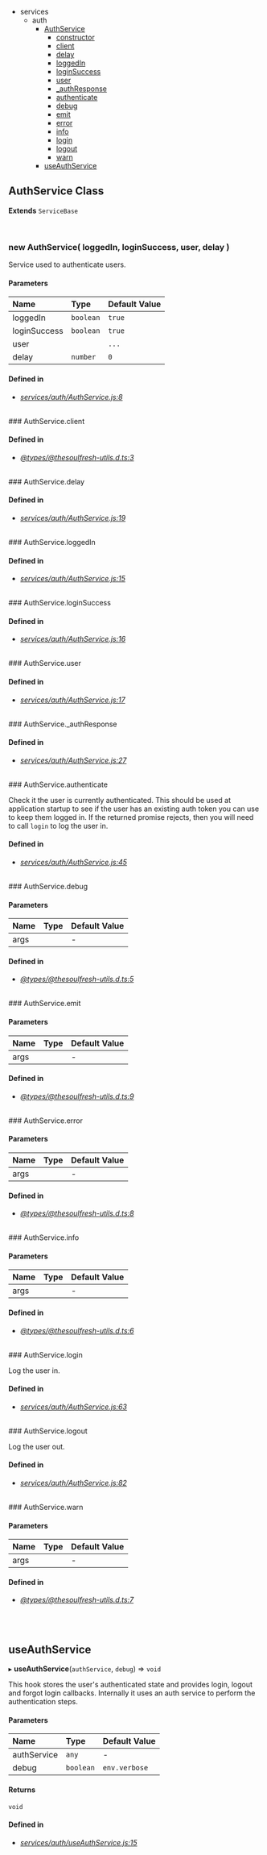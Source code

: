 - services
  - auth
    - <a href="#authservice">AuthService</a>
      - <a href="#constructor">constructor</a>
      - <a href="#client">client</a>
      - <a href="#delay">delay</a>
      - <a href="#loggedin">loggedIn</a>
      - <a href="#loginsuccess">loginSuccess</a>
      - <a href="#user">user</a>
      - <a href="#_authresponse">_authResponse</a>
      - <a href="#authenticate">authenticate</a>
      - <a href="#debug">debug</a>
      - <a href="#emit">emit</a>
      - <a href="#error">error</a>
      - <a href="#info">info</a>
      - <a href="#login">login</a>
      - <a href="#logout">logout</a>
      - <a href="#warn">warn</a>
    - <a href="#useauthservice">useAuthService</a>


## AuthService Class

__Extends__
`ServiceBase`


<br/>

### new AuthService( loggedIn, loginSuccess, user, delay )

Service used to authenticate users.




#### Parameters
| Name | Type | Default Value |
| :--- | :--- | :------------ |
| loggedIn | `boolean` | `true` |
| loginSuccess | `boolean` | `true` |
| user |  | `...` |
| delay | `number` | `0` |


#### Defined in
- *[services/auth/AuthService.js:8](https://github.com/soulfresh/react-website-template/tree/master/src/services/auth/services/auth/AuthService.js#L8)*

<br/>### AuthService.client


#### Defined in
- *[@types/@thesoulfresh-utils.d.ts:3](https://github.com/soulfresh/react-website-template/tree/master/src/services/auth/@types/@thesoulfresh-utils.d.ts#L3)*

<br/>### AuthService.delay


#### Defined in
- *[services/auth/AuthService.js:19](https://github.com/soulfresh/react-website-template/tree/master/src/services/auth/services/auth/AuthService.js#L19)*

<br/>### AuthService.loggedIn


#### Defined in
- *[services/auth/AuthService.js:15](https://github.com/soulfresh/react-website-template/tree/master/src/services/auth/services/auth/AuthService.js#L15)*

<br/>### AuthService.loginSuccess


#### Defined in
- *[services/auth/AuthService.js:16](https://github.com/soulfresh/react-website-template/tree/master/src/services/auth/services/auth/AuthService.js#L16)*

<br/>### AuthService.user


#### Defined in
- *[services/auth/AuthService.js:17](https://github.com/soulfresh/react-website-template/tree/master/src/services/auth/services/auth/AuthService.js#L17)*

<br/>### AuthService._authResponse








#### Defined in
- *[services/auth/AuthService.js:27](https://github.com/soulfresh/react-website-template/tree/master/src/services/auth/services/auth/AuthService.js#L27)*

<br/>### AuthService.authenticate


Check it the user is currently authenticated.
This should be used at application startup to see
if the user has an existing auth token you can use
to keep them logged in. If the returned promise
rejects, then you will need to call `login` to
log the user in.






#### Defined in
- *[services/auth/AuthService.js:45](https://github.com/soulfresh/react-website-template/tree/master/src/services/auth/services/auth/AuthService.js#L45)*

<br/>### AuthService.debug




#### Parameters
| Name | Type | Default Value |
| :--- | :--- | :------------ |
| args |  | *-* |


#### Defined in
- *[@types/@thesoulfresh-utils.d.ts:5](https://github.com/soulfresh/react-website-template/tree/master/src/services/auth/@types/@thesoulfresh-utils.d.ts#L5)*

<br/>### AuthService.emit




#### Parameters
| Name | Type | Default Value |
| :--- | :--- | :------------ |
| args |  | *-* |


#### Defined in
- *[@types/@thesoulfresh-utils.d.ts:9](https://github.com/soulfresh/react-website-template/tree/master/src/services/auth/@types/@thesoulfresh-utils.d.ts#L9)*

<br/>### AuthService.error




#### Parameters
| Name | Type | Default Value |
| :--- | :--- | :------------ |
| args |  | *-* |


#### Defined in
- *[@types/@thesoulfresh-utils.d.ts:8](https://github.com/soulfresh/react-website-template/tree/master/src/services/auth/@types/@thesoulfresh-utils.d.ts#L8)*

<br/>### AuthService.info




#### Parameters
| Name | Type | Default Value |
| :--- | :--- | :------------ |
| args |  | *-* |


#### Defined in
- *[@types/@thesoulfresh-utils.d.ts:6](https://github.com/soulfresh/react-website-template/tree/master/src/services/auth/@types/@thesoulfresh-utils.d.ts#L6)*

<br/>### AuthService.login


Log the user in.






#### Defined in
- *[services/auth/AuthService.js:63](https://github.com/soulfresh/react-website-template/tree/master/src/services/auth/services/auth/AuthService.js#L63)*

<br/>### AuthService.logout


Log the user out.






#### Defined in
- *[services/auth/AuthService.js:82](https://github.com/soulfresh/react-website-template/tree/master/src/services/auth/services/auth/AuthService.js#L82)*

<br/>### AuthService.warn




#### Parameters
| Name | Type | Default Value |
| :--- | :--- | :------------ |
| args |  | *-* |


#### Defined in
- *[@types/@thesoulfresh-utils.d.ts:7](https://github.com/soulfresh/react-website-template/tree/master/src/services/auth/@types/@thesoulfresh-utils.d.ts#L7)*

<br/><br/>
## useAuthService

  ▸ **useAuthService**(`authService`, `debug`) => `void`

This hook stores the user's authenticated state and provides
login, logout and forgot login callbacks. Internally it uses
an auth service to perform the authentication steps.




#### Parameters
| Name | Type | Default Value |
| :--- | :--- | :------------ |
| authService | `any` | *-* |
| debug | `boolean` | `env.verbose` |


#### Returns
`void` 


#### Defined in
- *[services/auth/useAuthService.js:15](https://github.com/soulfresh/react-website-template/tree/master/src/services/auth/services/auth/useAuthService.js#L15)*

<br/>


